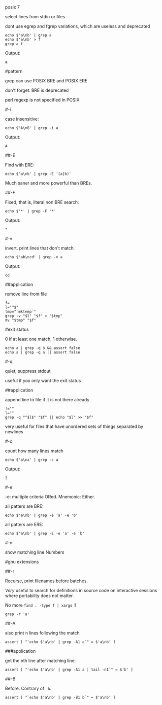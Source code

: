 posix 7

select lines from stdin or files

dont use egrep and fgrep variations,
which are useless and deprecated

    echo $'a\nb' | grep a
    echo $'a\nb' > f
    grep a f

Output:

    a

#pattern

grep can use POSIX BRE and POSIX ERE

don't forget: BRE is deprecated

perl regexp is not specified in POSIX

#-i

case insensitive:

    echo $'A\nB' | grep -i a

Output:

    A

##-E

Find with ERE:

    echo $'a\nb' | grep -E '(a|b)'

Much saner and more powerful than BREs.

##-F

Fixed, that is, literal non BRE search:

    echo $'*' | grep -F '*'

Output:

    *

#-v

invert. print lines that don't match.

    echo $'ab\ncd' | grep -v a

Output:

    cd

##application

remove line from file

    f=
    l="^$"
    tmp="`mktemp`"
    grep -v "$l" "$f" > "$tmp"
    mv "$tmp" "$f"

#exit status

0 if at least one match, 1 otherwise.

    echo a | grep -q b && assert false
    echo a | grep -q a || assert false

#-q

quiet, suppress stdout

useful if you only want the exit status

##application

append line to file
if it is not there already

    f=""
    l=""
    grep -q "^$l$" "$f" || echo "$l" >> "$f"

very useful for files that have unordered
sets of things separated by newlines

#-c

count how many lines match

    echo $'a\na' | grep -c a

Output:

    2

#-e

-e: multiple criteria ORed. Mnemonic: Either.

all patters are BRE:

    echo $'a\nb' | grep -e 'a' -e 'b'

all patters are ERE:

    echo $'a\nb' | grep -E -e 'a' -e 'b'

#-n

show matching line Numbers

#gnu extensions

##-r

Recurse, print filenames before batches.

*Very* useful to search for definitions in source code on interactive sessions
where portability does not matter.

No more `find . -type f | xargs` !!

    grep -r 'a'

##-A

also print n lines following the match

    assert [ "`echo $'a\nb' | grep -A1 a`" = $'a\nb' ]

###application

get the nth line after matching line:

    assert [ "`echo $'a\nb' | grep -A1 a | tail -n1`" = $'b' ]

##-B

Before. Contrary of `-A`.

    assert [ "`echo $'a\nb' | grep -B1 b`" = $'a\nb' ]
